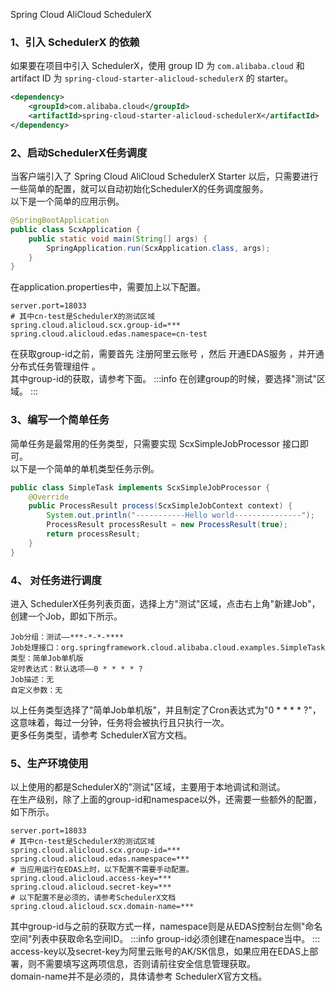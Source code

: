 Spring Cloud AliCloud SchedulerX
<a name="R8cWz"></a>
### 1、引入 SchedulerX 的依赖
如果要在项目中引入 SchedulerX，使用 group ID 为 `com.alibaba.cloud` 和 artifact ID 为 `spring-cloud-starter-alicloud-schedulerX` 的 starter。
```xml
<dependency>
    <groupId>com.alibaba.cloud</groupId>
    <artifactId>spring-cloud-starter-alicloud-schedulerX</artifactId>
</dependency>
```
<a name="d6zba"></a>
### 2、启动SchedulerX任务调度
当客户端引入了 Spring Cloud AliCloud SchedulerX Starter 以后，只需要进行一些简单的配置，就可以自动初始化SchedulerX的任务调度服务。<br />以下是一个简单的应用示例。
```java
@SpringBootApplication
public class ScxApplication {
    public static void main(String[] args) {
        SpringApplication.run(ScxApplication.class, args);
    }
}
```
在application.properties中，需要加上以下配置。
```
server.port=18033
# 其中cn-test是SchedulerX的测试区域
spring.cloud.alicloud.scx.group-id=***
spring.cloud.alicloud.edas.namespace=cn-test
```
在获取group-id之前，需要首先 注册阿里云账号 ，然后 开通EDAS服务 ，并开通分布式任务管理组件 。<br />其中group-id的获取，请参考下面。
:::info
在创建group的时候，要选择"测试"区域。
:::
<a name="yUN3h"></a>
### 3、编写一个简单任务
简单任务是最常用的任务类型，只需要实现 ScxSimpleJobProcessor 接口即可。<br />以下是一个简单的单机类型任务示例。
```java
public class SimpleTask implements ScxSimpleJobProcessor {
	@Override
	public ProcessResult process(ScxSimpleJobContext context) {
		System.out.println("-----------Hello world---------------");
		ProcessResult processResult = new ProcessResult(true);
		return processResult;
	}
}
```
<a name="uCGR1"></a>
### 4、 对任务进行调度
进入 SchedulerX任务列表页面，选择上方"测试"区域，点击右上角"新建Job"，创建一个Job，即如下所示。
```
Job分组：测试——***-*-*-****
Job处理接口：org.springframework.cloud.alibaba.cloud.examples.SimpleTask
类型：简单Job单机版
定时表达式：默认选项——0 * * * * ?
Job描述：无
自定义参数：无
```
以上任务类型选择了"简单Job单机版"，并且制定了Cron表达式为"0 * * * * ?"，这意味着，每过一分钟，任务将会被执行且只执行一次。<br />更多任务类型，请参考 SchedulerX官方文档。
<a name="ic8Gh"></a>
### 5、生产环境使用
以上使用的都是SchedulerX的"测试"区域，主要用于本地调试和测试。<br />在生产级别，除了上面的group-id和namespace以外，还需要一些额外的配置，如下所示。
```
server.port=18033
# 其中cn-test是SchedulerX的测试区域
spring.cloud.alicloud.scx.group-id=***
spring.cloud.alicloud.edas.namespace=***
# 当应用运行在EDAS上时，以下配置不需要手动配置。
spring.cloud.alicloud.access-key=***
spring.cloud.alicloud.secret-key=***
# 以下配置不是必须的，请参考SchedulerX文档
spring.cloud.alicloud.scx.domain-name=***
```
其中group-id与之前的获取方式一样，namespace则是从EDAS控制台左侧"命名空间"列表中获取命名空间ID。
:::info
group-id必须创建在namespace当中。
:::
access-key以及secret-key为阿里云账号的AK/SK信息，如果应用在EDAS上部署，则不需要填写这两项信息，否则请前往安全信息管理获取。<br />domain-name并不是必须的，具体请参考 SchedulerX官方文档。
